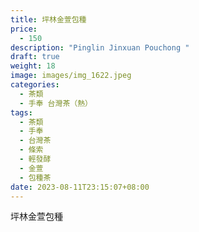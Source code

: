 ```yaml
---
title: 坪林金萱包種
price:
  - 150
description: "Pinglin Jinxuan Pouchong "
draft: true
weight: 18
image: images/img_1622.jpeg
categories:
  - 茶類
  - 手奉 台灣茶（熱）
tags:
  - 茶類
  - 手奉
  - 台灣茶
  - 條索
  - 輕發酵
  - 金萱
  - 包種茶
date: 2023-08-11T23:15:07+08:00
---
```


 坪林金萱包種
